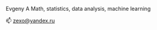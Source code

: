 Evgeny A
Math, statistics, data analysis, machine learning

📫 zexo@yandex.ru

<!---
a-zhenya/a-zhenya is a ✨ special ✨ repository because its `README.md` (this file) appears on your GitHub profile.
You can click the Preview link to take a look at your changes.
--->
